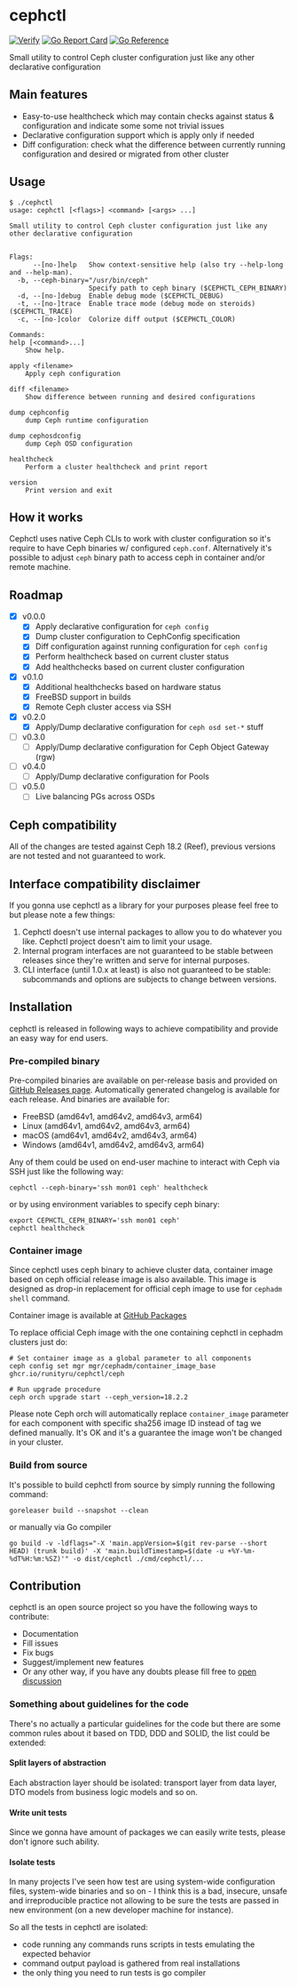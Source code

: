 # cephctl

[![Verify](https://github.com/runityru/cephctl/actions/workflows/verify.yml/badge.svg?branch=master)](https://github.com/runityru/cephctl/actions/workflows/verify.yml)
[![Go Report Card](https://goreportcard.com/badge/github.com/runityru/cephctl)](https://goreportcard.com/report/github.com/runityru/cephctl)
[![Go Reference](https://pkg.go.dev/badge/github.com/runityru/cephctl.svg)](https://pkg.go.dev/github.com/runityru/cephctl)

Small utility to control Ceph cluster configuration just like any other declarative
    configuration

## Main features

* Easy-to-use healthcheck which may contain checks against status & configuration
    and indicate some some not trivial issues
* Declarative configuration support which is apply only if needed
* Diff configuration: check what the difference between currently running configuration
    and desired or migrated from other cluster

## Usage

<!-- markdownlint-disable MD013 -->
```shell
$ ./cephctl
usage: cephctl [<flags>] <command> [<args> ...]

Small utility to control Ceph cluster configuration just like any other declarative configuration


Flags:
      --[no-]help   Show context-sensitive help (also try --help-long and --help-man).
  -b, --ceph-binary="/usr/bin/ceph"
                    Specify path to ceph binary ($CEPHCTL_CEPH_BINARY)
  -d, --[no-]debug  Enable debug mode ($CEPHCTL_DEBUG)
  -t, --[no-]trace  Enable trace mode (debug mode on steroids) ($CEPHCTL_TRACE)
  -c, --[no-]color  Colorize diff output ($CEPHCTL_COLOR)

Commands:
help [<command>...]
    Show help.

apply <filename>
    Apply ceph configuration

diff <filename>
    Show difference between running and desired configurations

dump cephconfig
    dump Ceph runtime configuration

dump cephosdconfig
    dump Ceph OSD configuration

healthcheck
    Perform a cluster healthcheck and print report

version
    Print version and exit

```
<!-- markdownlint-enable MD013 -->

## How it works

Cephctl uses native Ceph CLIs to work with cluster configuration so it's require
to have Ceph binaries w/ configured `ceph.conf`. Alternatively it's possible
to adjust `ceph` binary path to access ceph in container and/or remote machine.

## Roadmap

* [X] v0.0.0
  * [X] Apply declarative configuration for `ceph config`
  * [X] Dump cluster configuration to CephConfig specification
  * [X] Diff configuration against running configuration for `ceph config`
  * [X] Perform healthcheck based on current cluster status
  * [X] Add healthchecks based on current cluster configuration
* [X] v0.1.0
  * [X] Additional healthchecks based on hardware status
  * [X] FreeBSD support in builds
  * [X] Remote Ceph cluster access via SSH
* [X] v0.2.0
  * [X] Apply/Dump declarative configuration for `ceph osd set-*` stuff
* [ ] v0.3.0
  * [ ] Apply/Dump declarative configuration for Ceph Object Gateway (rgw)
* [ ] v0.4.0
  * [ ] Apply/Dump declarative configuration for Pools
* [ ] v0.5.0
  * [ ] Live balancing PGs across OSDs

## Ceph compatibility

All of the changes are tested against Ceph 18.2 (Reef), previous versions are
not tested and not guaranteed to work.

## Interface compatibility disclaimer

If you gonna use cephctl as a library for your purposes please feel free to
but please note a few things:

1. Cephctl doesn't use internal packages to allow you to do whatever you like.
    Cephctl project doesn't aim to limit your usage.
2. Internal program interfaces are not guaranteed to be stable between releases
    since they're written and serve for internal purposes.
3. CLI interface (until 1.0.x at least) is also not guaranteed to be stable:
    subcommands and options are subjects to change between versions.

## Installation

cephctl is released in following ways to achieve compatibility and provide
an easy way for end users.

### Pre-compiled binary

Pre-compiled binaries are available on per-release basis and provided on
[GitHub Releases page](https://github.com/runityru/cephctl/releases). Automatically
generated changelog is available for each release. And binaries are available for:

* FreeBSD (amd64v1, amd64v2, amd64v3, arm64)
* Linux (amd64v1, amd64v2, amd64v3, arm64)
* macOS (amd64v1, amd64v2, amd64v3, arm64)
* Windows (amd64v1, amd64v2, amd64v3, arm64)

Any of them could be used on end-user machine to interact with Ceph
via SSH just like the following way:

```shell
cephctl --ceph-binary='ssh mon01 ceph' healthcheck
```

or by using environment variables to specify ceph binary:

```shell
export CEPHCTL_CEPH_BINARY='ssh mon01 ceph'
cephctl healthcheck
```

### Container image

Since cephctl uses ceph binary to achieve cluster data, container image based
on ceph official release image is also available. This image is designed as
drop-in replacement for official ceph image to use for `cephadm shell` command.

Container image is available at [GitHub Packages](https://github.com/runityru/cephctl/pkgs/container/cephctl%2Fceph)

To replace official Ceph image with the one containing cephctl in cephadm
clusters just do:

```shell
# Set container image as a global parameter to all components
ceph config set mgr mgr/cephadm/container_image_base ghcr.io/runityru/cephctl/ceph

# Run upgrade procedure
ceph orch upgrade start --ceph_version=18.2.2
```

Please note Ceph orch will automatically replace `container_image` parameter
for each component with specific sha256 image ID instead of tag we defined
manually. It's OK and it's a guarantee the image won't be changed in your
cluster.

### Build from source

It's possible to build cephctl from source by simply running the following
command:

```shell
goreleaser build --snapshot --clean
```

or manually via Go compiler

<!-- markdownlint-disable MD013 -->
```shell
go build -v -ldflags="-X 'main.appVersion=$(git rev-parse --short HEAD) (trunk build)' -X 'main.buildTimestamp=$(date -u +%Y-%m-%dT%H:%m:%SZ)'" -o dist/cephctl ./cmd/cephctl/...
```
<!-- markdownlint-enable MD013 -->

## Contribution

cephctl is an open source project so you have the following ways to contribute:

* Documentation
* Fill issues
* Fix bugs
* Suggest/implement new features
* Or any other way, if you have any doubts please fill free to [open discussion](https://github.com/runityru/cephctl/discussions)

### Something about guidelines for the code

There's no actually a particular guidelines for the code but there are some
common rules about it based on TDD, DDD and SOLID, the list could be extended:

#### Split layers of abstraction

Each abstraction layer should be isolated: transport layer from data layer,
DTO models from business logic models and so on.

#### Write unit tests

Since we gonna have amount of packages we can easily write tests, please don't
ignore such ability.

#### Isolate tests

In many projects I've seen how test are using system-wide configuration files,
system-wide binaries and so on - I think this is a bad, insecure, unsafe and
irreproducible practice not allowing to be sure the tests are passed in new
environment (on a new developer machine for instance).

So all the tests in cephctl are isolated:

* code running any commands runs scripts in tests emulating the expected behavior
* command output payload is gathered from real installations
* the only thing you need to run tests is go compiler
